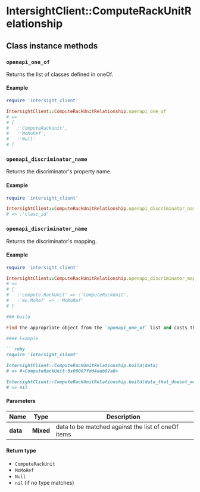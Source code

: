 # IntersightClient::ComputeRackUnitRelationship

## Class instance methods

### `openapi_one_of`

Returns the list of classes defined in oneOf.

#### Example

```ruby
require 'intersight_client'

IntersightClient::ComputeRackUnitRelationship.openapi_one_of
# =>
# [
#   :'ComputeRackUnit',
#   :'MoMoRef',
#   :'Null'
# ]
```

### `openapi_discriminator_name`

Returns the discriminator's property name.

#### Example

```ruby
require 'intersight_client'

IntersightClient::ComputeRackUnitRelationship.openapi_discriminator_name
# => :'class_id'
```

### `openapi_discriminator_name`

Returns the discriminator's mapping.

#### Example

```ruby
require 'intersight_client'

IntersightClient::ComputeRackUnitRelationship.openapi_discriminator_mapping
# =>
# {
#   :'compute.RackUnit' => :'ComputeRackUnit',
#   :'mo.MoRef' => :'MoMoRef'
# }

### build

Find the appropriate object from the `openapi_one_of` list and casts the data into it.

#### Example

```ruby
require 'intersight_client'

IntersightClient::ComputeRackUnitRelationship.build(data)
# => #<ComputeRackUnit:0x00007fdd4aab02a0>

IntersightClient::ComputeRackUnitRelationship.build(data_that_doesnt_match)
# => nil
```

#### Parameters

| Name | Type | Description |
| ---- | ---- | ----------- |
| **data** | **Mixed** | data to be matched against the list of oneOf items |

#### Return type

- `ComputeRackUnit`
- `MoMoRef`
- `Null`
- `nil` (if no type matches)

